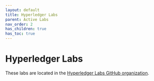 ```yaml
---
layout: default
title: Hyperledger Labs
parent: Active Labs
nav_order: 2
has_children: true
has_toc: true
---
```

[//]: # (SPDX-License-Identifier: CC-BY-4.0)

# Hyperledger Labs

These labs are located in the [Hyperledger Labs GitHub organization](https://github.com/hyperledger-labs).